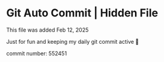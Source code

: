 # Git Auto Commit | Hidden File

This file was added Feb 12, 2025

Just for fun and keeping my daily git commit active 🤪

commit number: 552451
